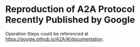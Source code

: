 # Reproduction of A2A Protocol Recently Published by Google

Operation Steps could be referenced at https://google.github.io/A2A/#/documentation.